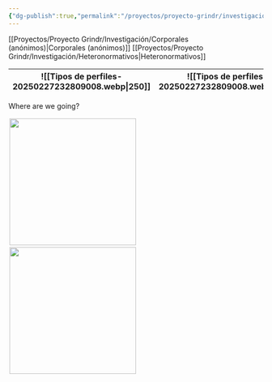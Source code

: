 ```yaml
---
{"dg-publish":true,"permalink":"/proyectos/proyecto-grindr/investigacion/tipos-de-perfiles/","created":"2025-02-27T12:20:26.596-05:00","updated":"2025-02-27T23:35:48.003-05:00"}
---
```



[[Proyectos/Proyecto Grindr/Investigación/Corporales (anónimos)\|Corporales (anónimos)]]
[[Proyectos/Proyecto Grindr/Investigación/Heteronormativos\|Heteronormativos]]

| ![[Tipos de perfiles-20250227232809008.webp\|250]] | ![[Tipos de perfiles-20250227232809008.webp\|250]] |
| -------------------------------------------------- | -------------------------------------------------- |



Where are we going?  
<div style="float: left; padding: 2px;">
    <img src="Tipos de perfiles-20250227232809008.webp" width="250">
</div>
<div style="float: left; padding: 2px;">
    <img src="Tipos de perfiles-20250227232809008.webp" width="250">
</div>
